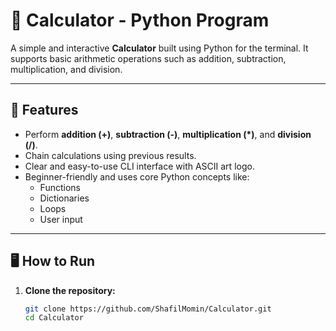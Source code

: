 # 🧮 Calculator - Python Program

A simple and interactive **Calculator** built using Python for the terminal. It supports basic arithmetic operations such as addition, subtraction, multiplication, and division.

---

## 📌 Features

- Perform **addition (+)**, **subtraction (-)**, **multiplication (*)**, and **division (/)**.
- Chain calculations using previous results.
- Clear and easy-to-use CLI interface with ASCII art logo.
- Beginner-friendly and uses core Python concepts like:
  - Functions
  - Dictionaries
  - Loops
  - User input

---

## 🖥️ How to Run

1. **Clone the repository:**

   ```bash
   git clone https://github.com/ShafilMomin/Calculator.git
   cd Calculator
